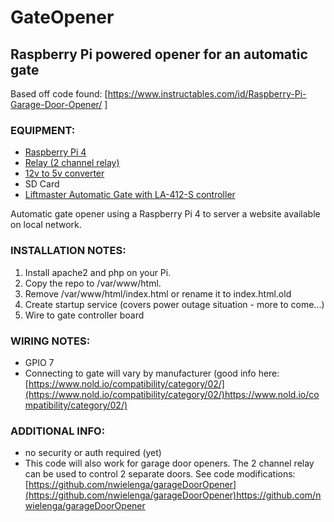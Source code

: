 # GateOpener
## Raspberry Pi powered opener for an automatic gate

Based off code found: [https://www.instructables.com/id/Raspberry-Pi-Garage-Door-Opener/ ]

### EQUIPMENT:
- [Raspberry Pi 4](https://www.amazon.com/Raspberry-Pi-Computer-Suitable-Workstation/dp/B0899VXM8F/ref=sr_1_4?crid=MA0NAXAXJRLZ&dib=eyJ2IjoiMSJ9.mP4drOfyakW9P2E6ytjWi16gj2s3LrQBGuFeMtbTEh_Hjly50dXjFlXs49uF3-y5GZ4yLeWVFpzYzBM4aTzD09t8hNRKRXdhQZcyx6Dso6uzNGeuhoL-ILgjlH_n8UEG5q_0tpNELcWjD_j6vvJxDutGhCpeZ-r4v7t_EALQSB7tt_zJmnWMC6uR6VP3E4LQgysDsC75igcDwxXlxguA1jDL1fqRxvzvOYPwl0Bmcrc.UlYNlN5ZpK4U2Qry1zesMJicmq9ZQ10g_YWa1oNZG80&dib_tag=se&keywords=raspberry+pi+4&qid=1710962317&sprefix=raspberry+pi+4%2Caps%2C154&sr=8-4)
- [Relay (2 channel relay)](https://www.amazon.com/SunFounder-Channel-Optocoupler-Expansion-Raspberry/dp/B00E0NTPP4/ref=sr_1_1?crid=2ZKCIOCRADC7X&dib=eyJ2IjoiMSJ9.VP_phiNh6Kjtr_6xNxDT1XM_nS5i8mEDcseUWx3Alt2C-SwAB3MUFJCRkXR56uGq_uOcMP-f9rNYrqE54qDedOC6Qc0D_hHdRu2rfeD4G9mV3sIYg5NGfaif7DSPvxwU277rQFmBR473-VJfaPIkayi5jvQx7xZd7_kXnc5x3c2wz0wvYwh65H1koIUMwN39OZFL0ivAfZr_bThyfBYDx4A6JYzwDliFbumHjOEdSSw.PpkZ3sllmeQtiAJ4I3vz6NQYZ4EaRpxZ8Rp1hiWtZVk&dib_tag=se&keywords=sunfounder%2B2%2Bchannel%2Brelay%2Bmodule&qid=1710962358&sprefix=sunfounder%2B2%2Bchannel%2Brelay%2Bmodule%2Caps%2C133&sr=8-1&th=1)
- [12v to 5v converter](https://www.amazon.com/PlusRoc-Waterproof-Converter-Compatible-Raspberry/dp/B09DGDQ48H/ref=sr_1_1_sspa?crid=KIOBQPRTF7ZF&dib=eyJ2IjoiMSJ9.K8kYqBQ90K39ZGOLH3hoPOtMlNrnEjtvSa6_BkSGdBZh5X2h1SbEU4u4DAJw89yZDfphdnSwVzm-Sf83HV5Bl6w7H8tnemyjPCp_VJzwdEJ8O3prDejPIMwam6Iof4ZSK3sTDtOqqiU6WPuLhnXRgWmRytCAYhaDL-zpGyongLdAfR4sDSH9mLhi3g6Sgq24Jop8gVAypJrALxmSO0agP6UJu0t9YJ5D3sXPwkqzhUE.TmmIb0l4yYjQMX4zUie_Nl_335VjRTFz5Bs1ETrKMbo&dib_tag=se&keywords=12v%2Bto%2B5v%2Bconverter&qid=1710962329&sprefix=12v%2Bto%2B5v%2Caps%2C157&sr=8-1-spons&sp_csd=d2lkZ2V0TmFtZT1zcF9hdGY&th=1)
- SD Card
- [Liftmaster Automatic Gate with LA-412-S controller](https://support.chamberlaingroup.com/s/article/Gates-LA412-LA412-S-Solar-Gate-Operator-Owner-s-Manual-1484145531763)

Automatic gate opener using a Raspberry Pi 4 to server a website available on local network. 

### INSTALLATION NOTES: 
1. Install apache2 and php on your Pi.
2. Copy the repo to /var/www/html.
3. Remove /var/www/html/index.html or rename it to index.html.old
4. Create startup service (covers power outage situation - more to come...) 
5. Wire to gate controller board

### WIRING NOTES:
- GPIO 7
- Connecting to gate will vary by manufacturer (good info here: [https://www.nold.io/compatibility/category/02/](https://www.nold.io/compatibility/category/02/)https://www.nold.io/compatibility/category/02/)

### ADDITIONAL INFO:
- no security or auth required (yet)
- This code will also work for garage door openers. The 2 channel relay can be used to control 2 separate doors. See code modifications: [https://github.com/nwielenga/garageDoorOpener](https://github.com/nwielenga/garageDoorOpener)https://github.com/nwielenga/garageDoorOpener
